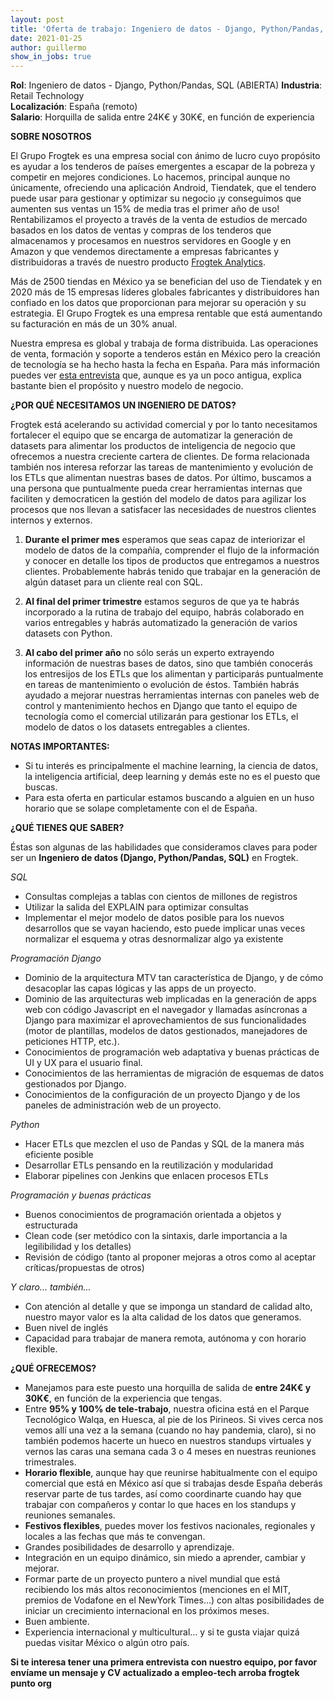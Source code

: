 ```yaml
---
layout: post
title: 'Oferta de trabajo: Ingeniero de datos - Django, Python/Pandas, SQL (ABIERTA)'
date: 2021-01-25 
author: guillermo
show_in_jobs: true
---
```


**Rol**: Ingeniero de datos - Django, Python/Pandas, SQL (ABIERTA)
**Industria**: Retail Technology  
**Localización**: España (remoto)  
**Salario**: Horquilla de salida entre 24K€ y 30K€, en función de experiencia

**SOBRE NOSOTROS**

El Grupo Frogtek es una empresa social con ánimo de lucro cuyo propósito es ayudar a los tenderos de países emergentes a escapar de la pobreza y competir en mejores condiciones. Lo hacemos, principal aunque no únicamente, ofreciendo una aplicación Android, Tiendatek, que el tendero puede usar para gestionar y optimizar su negocio ¡y conseguimos que aumenten sus ventas un 15% de media tras el primer año de uso! Rentabilizamos el proyecto a través de la venta de estudios de mercado basados en los datos de ventas y compras de los tenderos que almacenamos y procesamos en nuestros servidores en Google y en Amazon y que vendemos directamente a empresas fabricantes y distribuidoras a través de nuestro producto [Frogtek Analytics](https://frogtek.org/analytics/).

Más de 2500 tiendas en México ya se benefician del uso de Tiendatek y en 2020 más de 15 empresas líderes globales fabricantes y distribuidores han confiado en los datos que proporcionan para mejorar su operación y su estrategia. El Grupo Frogtek es una empresa rentable que está aumentando su facturación en más de un 30% anual.

Nuestra empresa es global y trabaja de forma distribuida. Las operaciones de venta, formación y soporte a tenderos están en México pero la creación de tecnología se ha hecho hasta la fecha en España.
Para más información puedes ver [esta entrevista](https://www.youtube.com/watch?v=BoDtuEUO328) que, aunque es ya un poco antigua, explica bastante bien el propósito y nuestro modelo de negocio.

**¿POR QUÉ NECESITAMOS UN INGENIERO DE DATOS?**

Frogtek está acelerando su actividad comercial y por lo tanto necesitamos fortalecer el equipo que se encarga de automatizar la generación de datasets para alimentar los productos de inteligencia de negocio que ofrecemos a nuestra creciente cartera de clientes. De forma relacionada también nos interesa reforzar las tareas de mantenimiento y evolución de los ETLs que alimentan nuestras bases de datos. Por último, buscamos a una persona que puntualmente pueda crear herramientas internas que faciliten y democraticen la gestión del modelo de datos para agilizar los procesos que nos llevan a satisfacer las necesidades de nuestros clientes internos y externos.

1) **Durante el primer mes** esperamos que seas capaz de interiorizar el modelo de datos de la compañía, comprender el flujo de la información y conocer en detalle los tipos de productos que entregamos a nuestros clientes. Probablemente habrás tenido que trabajar en la generación de algún dataset para un cliente real con SQL.

2) **Al final del primer trimestre** estamos seguros de que ya te habrás incorporado a la rutina de trabajo del equipo, habrás colaborado en varios entregables y habrás automatizado la generación de varios datasets con Python.  

3) **Al cabo del primer año** no sólo serás un experto extrayendo información de nuestras bases de datos, sino que también conocerás los entresijos de los ETLs que los alimentan y participarás puntualmente en tareas de mantenimiento o evolución de éstos. También habrás ayudado a mejorar nuestras herramientas internas con paneles web de control y mantenimiento hechos en Django que tanto el equipo de tecnología como el comercial utilizarán para gestionar los ETLs, el modelo de datos o los datasets entregables a clientes.

**NOTAS IMPORTANTES:** 
- Si tu interés es principalmente el machine learning, la ciencia de datos, la inteligencia artificial, deep learning y demás este no es el puesto que buscas.
- Para esta oferta en particular estamos buscando a alguien en un huso horario que se solape completamente con el de España.

**¿QUÉ TIENES QUE SABER?**

Éstas son algunas de las habilidades que consideramos claves para poder ser un **Ingeniero de datos (Django, Python/Pandas, SQL)** en Frogtek.

*SQL*

- Consultas complejas a tablas con cientos de millones de registros
- Utilizar la salida del EXPLAIN para optimizar consultas
- Implementar el mejor modelo de datos posible para los nuevos desarrollos que se vayan haciendo, esto puede implicar unas veces normalizar el esquema y otras desnormalizar algo ya existente

*Programación Django*

- Dominio de la arquitectura MTV tan característica de Django, y de cómo desacoplar las capas lógicas y las apps de un proyecto.
- Dominio de las arquitecturas web implicadas en la generación de apps web con código Javascript en el navegador y llamadas asíncronas a Django para maximizar el aprovechamientos de sus funcionalidades (motor de plantillas, modelos de datos gestionados, manejadores de peticiones HTTP, etc.).
- Conocimientos de programación web adaptativa y buenas prácticas de UI y UX para el usuario final.
- Conocimientos de las herramientas de migración de esquemas de datos gestionados por Django.
- Conocimientos de la configuración de un proyecto Django y de los paneles de administración web de un proyecto.

*Python*

- Hacer ETLs que mezclen el uso de Pandas y SQL de la manera más eficiente posible
- Desarrollar ETLs pensando en la reutilización y modularidad
- Elaborar pipelines con Jenkins que enlacen procesos ETLs

*Programación y buenas prácticas*

- Buenos conocimientos de programación orientada a objetos y estructurada
- Clean code (ser metódico con la sintaxis, darle importancia a la legilibilidad y los detalles)
- Revisión de código (tanto al proponer mejoras a otros como al aceptar críticas/propuestas de otros)

*Y claro... también...*

- Con atención al detalle y que se imponga un standard de calidad alto, nuestro mayor valor es la alta calidad de los datos que generamos.
- Buen nivel de inglés
- Capacidad para trabajar de manera remota, autónoma y con horario flexible.

**¿QUÉ OFRECEMOS?**
- Manejamos para este puesto una horquilla de salida de **entre 24K€ y 30K€**, en función de la experiencia que tengas.
- Entre **95% y 100% de tele-trabajo**, nuestra oficina está en el Parque Tecnológico Walqa, en Huesca, al pie de los Pirineos. Si vives cerca nos vemos allí una vez a la semana (cuando no hay pandemia, claro), si no también podemos hacerte un hueco en nuestros standups virtuales y vernos las caras una semana cada 3 o 4 meses en nuestras reuniones trimestrales.
- **Horario flexible**, aunque hay que reunirse habitualmente con el equipo comercial que está en México así que si trabajas desde España deberás reservar parte de tus tardes, así como coordinarte cuando hay que trabajar con compañeros y contar lo que haces en los standups y reuniones semanales.
- **Festivos flexibles**, puedes mover los festivos nacionales, regionales y locales a las fechas que más te convengan.
- Grandes posibilidades de desarrollo y aprendizaje.
- Integración en un equipo dinámico, sin miedo a aprender, cambiar y mejorar.
- Formar parte de un proyecto puntero a nivel mundial que está recibiendo los más altos reconocimientos (menciones en el MIT, premios de Vodafone en el NewYork Times…) con altas posibilidades de iniciar un crecimiento internacional en los próximos meses.
- Buen ambiente.
- Experiencia internacional y multicultural… y si te gusta viajar quizá puedas visitar México o algún otro país.

**Si te interesa tener una primera entrevista con nuestro equipo, por favor envíame un mensaje y CV actualizado a empleo-tech arroba frogtek punto org**
